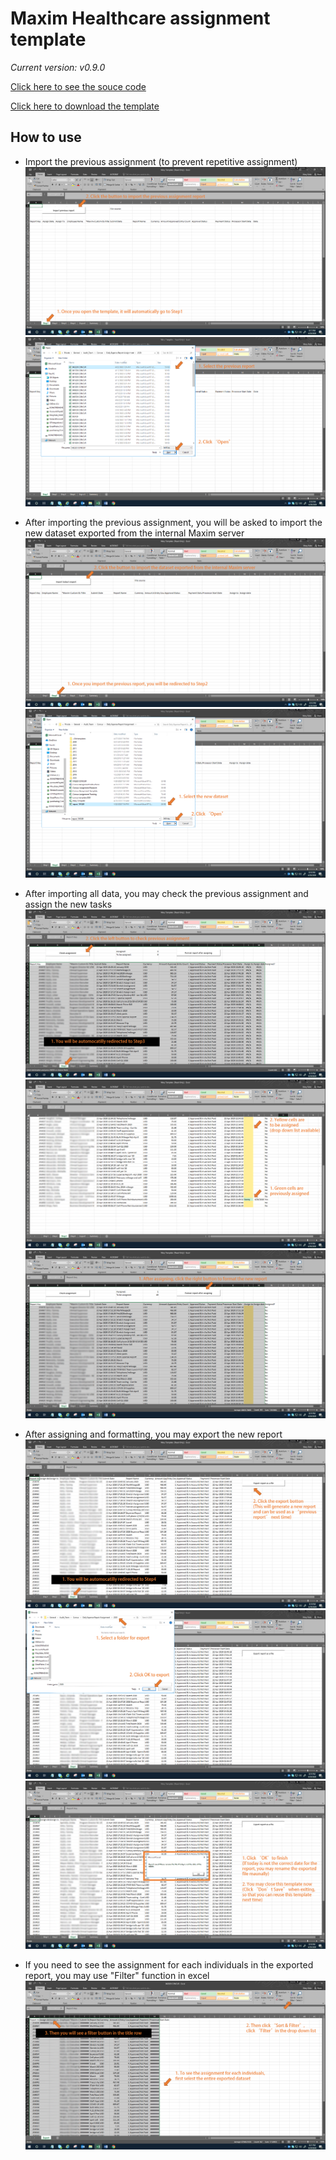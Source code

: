# Maxim Healthcare assignment template
*Current version: v0.9.0*

[Click here to see the souce code](https://github.com/chenh19/maxim/blob/master/source_code.md)  

[Click here to download the template](https://github.com/chenh19/maxim/blob/master/Mary%20Template.xlsm?raw=true)

## How to use
- Import the previous assignment (to prevent repetitive assignment)
![](FIG/1.png)
![](FIG/2.png)

- After importing the previous assignment, you will be asked to import the new dataset exported from the internal Maxim server
![](FIG/3.png)
![](FIG/4.png)

- After importing all data, you may check the previous assignment and assign the new tasks
![](FIG/6.png)
![](FIG/7.png)
![](FIG/8.png)

- After assigning and formatting, you may export the new report
![](FIG/9.png)
![](FIG/10.png)
![](FIG/11.png)

- If you need to see the assignment for each individuals in the exported report, you may use "Filter" function in excel
![](FIG/12.png)
